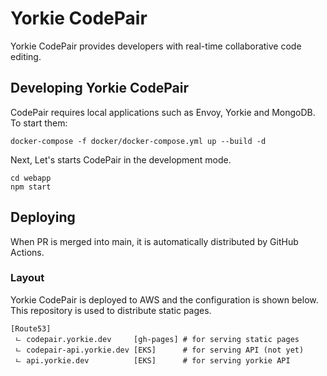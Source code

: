# Yorkie CodePair

Yorkie CodePair provides developers with real-time collaborative code editing.

## Developing Yorkie CodePair

CodePair requires local applications such as Envoy, Yorkie and MongoDB. To start them:

```
docker-compose -f docker/docker-compose.yml up --build -d
```

Next, Let's starts CodePair in the development mode.

```
cd webapp
npm start
```

## Deploying

When PR is merged into main, it is automatically distributed by GitHub Actions.

### Layout

Yorkie CodePair is deployed to AWS and the configuration is shown below. This repository is used to distribute static pages.

```
[Route53]
 ㄴ codepair.yorkie.dev     [gh-pages] # for serving static pages
 ㄴ codepair-api.yorkie.dev [EKS]      # for serving API (not yet)
 ㄴ api.yorkie.dev          [EKS]      # for serving yorkie API
```

